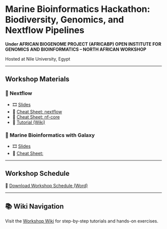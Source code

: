 # Marine Bioinformatics Hackathon: Biodiversity, Genomics, and Nextflow Pipelines

**Under AFRICAN BIOGENOME PROJECT (AFRICABP) OPEN INSTITUTE FOR GENOMICS AND BIOINFORMATICS – NORTH AFRICAN WORKSHOP**

Hosted at Nile University, Egypt  

---

## Workshop Materials

### 📂 Nextflow
- 🎞️ [Slides](materials/nextflow/slides/nextflow_workshop.pptx)  
- 📑 [Cheat Sheet: nextflow](materials/nextflow/cheatsheets/nextflow_commands.pdf)  
- 📑 [Cheat Sheet: nf-core](materials/nextflow/cheatsheets/nf-core_cheatsheet.pdf)  
- 📝 [Tutorial (Wiki)](../../wiki/Nextflow-Tutorial)  

### 📂 Marine Bioinformatics with Galaxy
- 🎞️ [Slides](materials/galaxy/slides/galaxy_workshop.pptx)  
- 📑 [Cheat Sheet: ](materials/galaxy/cheatsheets/galaxy_metabarcoding.pdf)  

---

## Workshop Schedule
📄 [Download Workshop Schedule (Word)](AfricaBP%20workshop%20Agenda_25.docx)

---

## 📚 Wiki Navigation
Visit the [Workshop Wiki](../../wiki) for step-by-step tutorials and hands-on exercises.  
